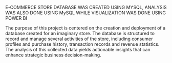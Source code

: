 E-COMMERCE STORE DATABASE WAS CREATED USING MYSQL, ANALYSIS WAS ALSO DONE USING MySQL WHILE VISUALIZATION WAS DONE USING POWER BI

The purpose of this project is centered on the creation and deployment of a database created for an imaginary store. The database is structured to record and manage several activities of the store, including consumer profiles and purchase history, transaction records and revenue statistics. The analysis of this collected data yields actionable insights that can enhance strategic business decision-making.
